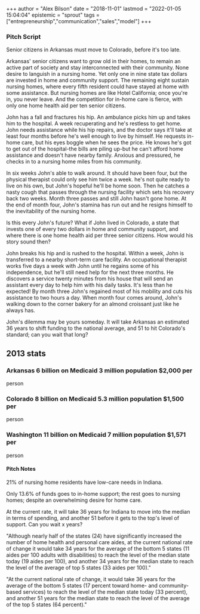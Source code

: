 +++
author = "Alex Bilson"
date = "2018-11-01"
lastmod = "2022-01-05 15:04:04"
epistemic = "sprout"
tags = ["entrepreneurship","communication","sales","model"]
+++
### Pitch Script

Senior citizens in Arkansas must move to Colorado, before it's too
late.

Arkansas' senior citizens want to grow old in their homes, to remain an
active part of society and stay interconnected with their community.
None desire to languish in a nursing home. Yet only one in nine state
tax dollars are invested in home and community support. The remaining
eight sustain nursing homes, where every fifth resident could have
stayed at home with some assistance. But nursing homes are like Hotel
California; once you're in, you never leave. And the competition for
in-home care is fierce, with only one home health aid per ten senior
citizens.

John has a fall and fractures his hip. An ambulance picks him up and
takes him to the hospital. A week recuperating and he's restless to get
home. John needs assistance while his hip repairs, and the doctor says
it'll take at least four months before he's well enough to live by
himself. He requests in-home care, but his eyes boggle when he sees the
price. He knows he's got to get out of the hospital-the bills are
piling up-but he can't afford home assistance and doesn't have nearby
family. Anxious and pressured, he checks in to a nursing home miles
from his community.

In six weeks John's able to walk around. It should have been four, but
the physical therapist could only see him twice a week. he's not quite
ready to live on his own, but John's hopeful he'll be home soon. Then
he catches a nasty cough that passes through the nursing facility which
sets his recovery back two weeks. Month three passes and still John
hasn't gone home. At the end of month four, John's stamina has run out
and he resigns himself to the inevitability of the nursing home.

Is this every John's future? What if John lived in Colorado, a state
that invests one of every two dollars in home and community support,
and where there is one home health aid per three senior citizens. How
would his story sound then?

John breaks his hip and is rushed to the hospital. Within a week, John
is transferred to a nearby short-term care facility. An occupational
therapist works five days a week with John until he regains some of his
independence, but he'll still need help for the next three months. He
discovers a service twenty minutes from his house that will send an
assistant every day to help him with his daily tasks. It's less than
he expected! By month three John's regained most of his mobility and
cuts his assistance to two hours a day. When month four comes around,
John's walking down to the corner bakery for an almond croissant just
like he always has.

John's dilemma may be yours someday. It will take Arkansas an estimated
36 years to shift funding to the national average, and 51 to hit
Colorado's standard; can you wait that long?

## 2013 stats

### Arkansas 6 billion on Medicaid 3 million population $2,000 per
person

### Colorado 8 billion on Medicaid 5.3 million population $1,500 per
person

### Washington 11 billion on Medicaid 7 million population $1,571 per
person

#### Pitch Notes

21% of nursing home residents have low-care needs in Indiana.


Only 13.6% of funds goes to in-home support; the rest goes to nursing
homes; despite an overwhelming desire for home care.


At the current rate, it will take 36 years for Indiana to move into the
median in terms of spending, and another 51 before it gets to the top's
level of support. Can you wait x years?


"Although nearly half of the states (24) have significantly increased
the number of home health and personal care aides, at the current
national rate of change it would take 34 years for the average of the
bottom 5 states (11 aides per 100 adults with disabilities) to reach
the level of the median state today (19 aides per 100), and another 34
years for the median state to reach the level of the average of top 5
states (33 aides per 100)."

"At the current national rate of change, it would take 36 years for the
average of the bottom 5 states (17 percent toward home- and
community-based services) to reach the level of the median state today
(33 percent), and another 51 years for the median state to reach the
level of the average of the top 5 states (64 percent)."
